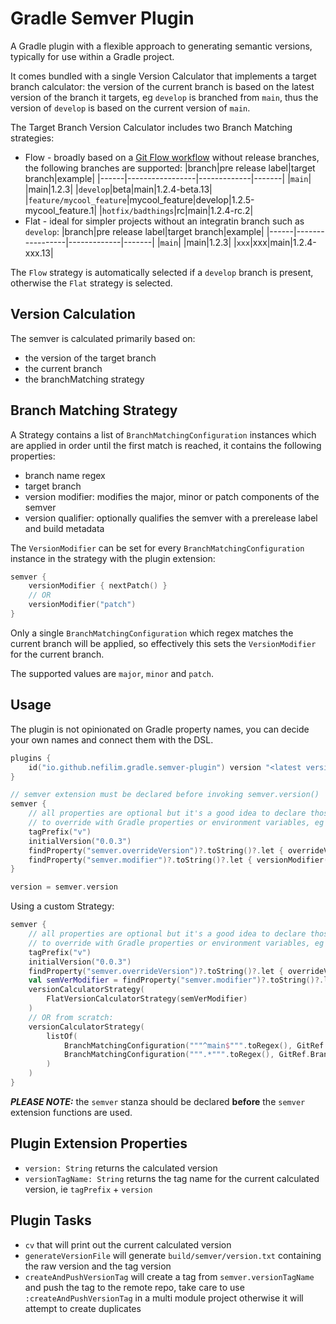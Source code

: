 # Gradle Semver Plugin
     
A Gradle plugin with a flexible approach to generating semantic versions, typically for use within a Gradle project. 

It comes bundled with a single Version Calculator that implements a target branch calculator: the version of the current branch is based on the latest version of the branch it targets, eg `develop` is branched from `main`, thus the version of `develop` is based on the current version of `main`. 

The Target Branch Version Calculator includes two Branch Matching strategies: 
* Flow - broadly based on a [Git Flow workflow](https://nvie.com/posts/a-successful-git-branching-model/) without release branches, the following branches are supported:
  |branch|pre release label|target branch|example|
  |------|-----------------|-------------|-------|
  |`main`| |main|1.2.3|
  |`develop`|beta|main|1.2.4-beta.13|
  |`feature/mycool_feature`|mycool_feature|develop|1.2.5-mycool_feature.1|
  |`hotfix/badthings`|rc|main|1.2.4-rc.2|
* Flat - ideal for simpler projects without an integratin branch such as `develop`:
  |branch|pre release label|target branch|example|
  |------|-----------------|-------------|-------|
  |`main`| |main|1.2.3|
  |`xxx`|xxx|main|1.2.4-xxx.13|

The `Flow` strategy is automatically selected if a `develop` branch is present, otherwise the `Flat` strategy is selected.

## Version Calculation

The semver is calculated primarily based on:
* the version of the target branch
* the current branch
* the branchMatching strategy 

## Branch Matching Strategy

A Strategy contains a list of `BranchMatchingConfiguration` instances which are applied in order until the first match is reached, it contains the following properties:
  * branch name regex
  * target branch
  * version modifier: modifies the major, minor or patch components of the semver
  * version qualifier: optionally qualifies the semver with a prerelease label and build metadata

The `VersionModifier` can be set for every `BranchMatchingConfiguration` instance in the strategy with the plugin extension:

```kotlin
semver {
    versionModifier { nextPatch() }
    // OR
    versionModifier("patch")
}
```
Only a single `BranchMatchingConfiguration` which regex matches the current branch will be applied, so effectively this sets the `VersionModifier` for the current branch.

The supported values are `major`, `minor` and `patch`. 

## Usage

The plugin is not opinionated on Gradle property names, you can decide your own names and connect them with the DSL.

```kotlin
plugins {
    id("io.github.nefilim.gradle.semver-plugin") version "<latest version>"
}

// semver extension must be declared before invoking semver.version()  
semver {
    // all properties are optional but it's a good idea to declare those that you would want  
    // to override with Gradle properties or environment variables, eg "overrideVersion" below
    tagPrefix("v")
    initialVersion("0.0.3")
    findProperty("semver.overrideVersion")?.toString()?.let { overrideVersion(it) }
    findProperty("semver.modifier")?.toString()?.let { versionModifier(buildVersionModifier(it)) } // this is only used for non user defined strategies, ie predefined Flow or Flat
}

version = semver.version
```
Using a custom Strategy: 
```kotlin
semver {
    // all properties are optional but it's a good idea to declare those that you would want  
    // to override with Gradle properties or environment variables, eg "overrideVersion" below
    tagPrefix("v")
    initialVersion("0.0.3")
    findProperty("semver.overrideVersion")?.toString()?.let { overrideVersion(it) }
    val semVerModifier = findProperty("semver.modifier")?.toString()?.let { buildVersionModifier(it) } ?: { nextMinor() }
    versionCalculatorStrategy(
        FlatVersionCalculatorStrategy(semVerModifier)
    )
    // OR from scratch:
    versionCalculatorStrategy(
        listOf(
            BranchMatchingConfiguration("""^main$""".toRegex(), GitRef.Branch.Main, { "" to "" }, semVerModifier),
            BranchMatchingConfiguration(""".*""".toRegex(), GitRef.Branch.Main, { preReleaseWithCommitCount(it, GitRef.Branch.Main, it.sanitizedNameWithoutPrefix()) to "" }, semVerModifier),
        )
    )
}
```

_**PLEASE NOTE:**_ the `semver` stanza should be declared **before** the `semver` extension functions are used.

## Plugin Extension Properties
* `version: String` returns the calculated version
* `versionTagName: String` returns the tag name for the current calculated version, ie `tagPrefix` + `version`   

## Plugin Tasks 
* `cv` that will print out the current calculated version
* `generateVersionFile` will generate `build/semver/version.txt` containing the raw version and the tag version
* `createAndPushVersionTag` will create a tag from `semver.versionTagName` and push the tag to the remote repo, take care to use `:createAndPushVersionTag` in a multi module project otherwise it will attempt to create duplicates 

